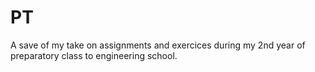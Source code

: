 # PT
A save of my take on assignments and exercices during my 2nd year of preparatory class to engineering school.
